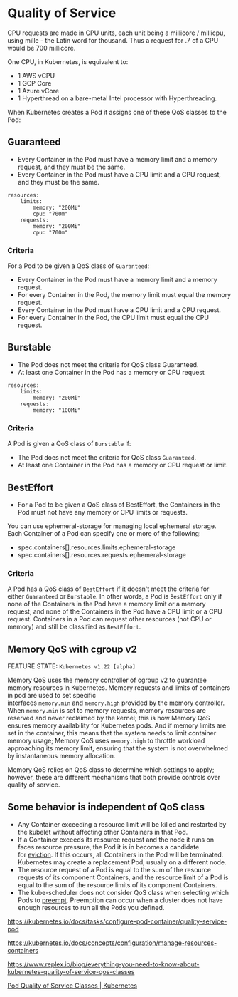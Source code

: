 # Quality of Service

CPU requests are made in CPU units, each unit being a millicore / millicpu, using mille - the Latin word for thousand. Thus a request for .7 of a CPU would be 700 millicore.

One CPU, in Kubernetes, is equivalent to:

- 1 AWS vCPU
- 1 GCP Core
- 1 Azure vCore
- 1 Hyperthread on a bare-metal Intel processor with Hyperthreading.

When Kubernetes creates a Pod it assigns one of these QoS classes to the Pod:

## Guaranteed

- Every Container in the Pod must have a memory limit and a memory request, and they must be the same.
- Every Container in the Pod must have a CPU limit and a CPU request, and they must be the same.

```
resources:
	limits:
		memory: "200Mi"
		cpu: "700m"
	requests:
		memory: "200Mi"
		cpu: "700m"
```

### Criteria

For a Pod to be given a QoS class of `Guaranteed`:

- Every Container in the Pod must have a memory limit and a memory request.
- For every Container in the Pod, the memory limit must equal the memory request.
- Every Container in the Pod must have a CPU limit and a CPU request.
- For every Container in the Pod, the CPU limit must equal the CPU request.

## Burstable

- The Pod does not meet the criteria for QoS class Guaranteed.
- At least one Container in the Pod has a memory or CPU request

```
resources:
	limits:
		memory: "200Mi"
	requests:
		memory: "100Mi"
```

### Criteria

A Pod is given a QoS class of `Burstable` if:

- The Pod does not meet the criteria for QoS class `Guaranteed`.
- At least one Container in the Pod has a memory or CPU request or limit.

## BestEffort

- For a Pod to be given a QoS class of BestEffort, the Containers in the Pod must not have any memory or CPU limits or requests.

You can use ephemeral-storage for managing local ephemeral storage. Each Container of a Pod can specify one or more of the following:

- spec.containers[].resources.limits.ephemeral-storage
- spec.containers[].resources.requests.ephemeral-storage

### Criteria

A Pod has a QoS class of `BestEffort` if it doesn't meet the criteria for either `Guaranteed` or `Burstable`. In other words, a Pod is `BestEffort` only if none of the Containers in the Pod have a memory limit or a memory request, and none of the Containers in the Pod have a CPU limit or a CPU request. Containers in a Pod can request other resources (not CPU or memory) and still be classified as `BestEffort`.

## Memory QoS with cgroup v2

FEATURE STATE: `Kubernetes v1.22 [alpha]`

Memory QoS uses the memory controller of cgroup v2 to guarantee memory resources in Kubernetes. Memory requests and limits of containers in pod are used to set specific interfaces `memory.min` and `memory.high` provided by the memory controller. When `memory.min` is set to memory requests, memory resources are reserved and never reclaimed by the kernel; this is how Memory QoS ensures memory availability for Kubernetes pods. And if memory limits are set in the container, this means that the system needs to limit container memory usage; Memory QoS uses `memory.high` to throttle workload approaching its memory limit, ensuring that the system is not overwhelmed by instantaneous memory allocation.

Memory QoS relies on QoS class to determine which settings to apply; however, these are different mechanisms that both provide controls over quality of service.

## Some behavior is independent of QoS class

- Any Container exceeding a resource limit will be killed and restarted by the kubelet without affecting other Containers in that Pod.
- If a Container exceeds its resource request and the node it runs on faces resource pressure, the Pod it is in becomes a candidate for [eviction](https://kubernetes.io/docs/concepts/scheduling-eviction/node-pressure-eviction/). If this occurs, all Containers in the Pod will be terminated. Kubernetes may create a replacement Pod, usually on a different node.
- The resource request of a Pod is equal to the sum of the resource requests of its component Containers, and the resource limit of a Pod is equal to the sum of the resource limits of its component Containers.
- The kube-scheduler does not consider QoS class when selecting which Pods to [preempt](https://kubernetes.io/docs/concepts/scheduling-eviction/pod-priority-preemption/#preemption). Preemption can occur when a cluster does not have enough resources to run all the Pods you defined.

https://kubernetes.io/docs/tasks/configure-pod-container/quality-service-pod

https://kubernetes.io/docs/concepts/configuration/manage-resources-containers

https://www.replex.io/blog/everything-you-need-to-know-about-kubernetes-quality-of-service-qos-classes

[Pod Quality of Service Classes | Kubernetes](https://kubernetes.io/docs/concepts/workloads/pods/pod-qos/)
